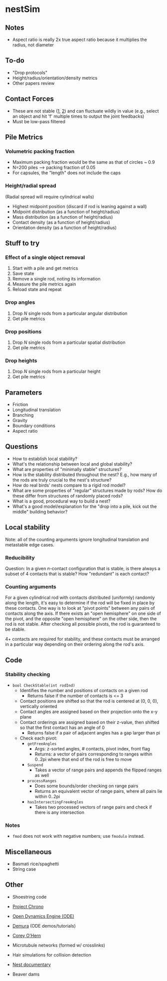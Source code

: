 # nestSim

## Notes

* Aspect ratio is really 2x true aspect ratio because it multiplies the  
  radius, not diameter

## To-do

* "Drop protocols"
* Height/radius/orientation/density metrics
* Other papers review

## Contact Forces
* These are not stable ([1](https://groups.google.com/d/msg/ode-users/kPfQIo-QOlE/I3EwRFI6BwAJ), [2](https://groups.google.com/d/msg/ode-users/OK1V4SXrb_k/ykJB7n7j4HIJ)) and can fluctuate wildly in value (e.g., select an object and hit 'f' multiple times to output the joint feedbacks)
* Must be low-pass filtered

## Pile Metrics

### Volumetric packing fraction
* Maximum packing fraction would be the same as that of circles ~ 0.9
* N=200 piles --> packing fraction of 0.05
* For capsules, the "length" does not include the caps

### Height/radial spread

(Radial spread will require cylindrical walls)

* Highest midpoint position (discard if rod is leaning against a wall)
* Midpoint distribution (as a function of height/radius)
* Mass distribution (as a function of height/radius)
* Contact density (as a function of height/radius)
* Orientation density (as a function of height/radius)

## Stuff to try

### Effect of a single object removal

1. Start with a pile and get metrics
2. Save state
3. Remove a single rod, noting its information
4. Measure the pile metrics again
5. Reload state and repeat

### Drop angles

1. Drop $N$ single rods from a particular angular distribution
2. Get pile metrics

### Drop positions

1. Drop $N$ single rods from a particular spatial distribution
2. Get pile metrics

### Drop heights

1. Drop $N$ single rods from a particular height
2. Get pile metrics

## Parameters

* Friction
* Longitudinal translation
* Branching
* Gravity
* Boundary conditions
* Aspect ratio

## Questions

* How to establish local stability?
* What's the relationship between local and global stability?
* What are properties of "minimally stable" structures?
* How is the stability distributed throughout the nest? E.g., how many of the rods are truly crucial to the nest's structure?
* How do real birds' nests compare to a rigid rod model?
* What are some properties of "regular" structures made by rods? How do these differ from structures of randomly placed rods?
* What is a good, procedural way to build a nest?
* What's a good model/explanation for the "drop into a pile, kick out the middle" building behavior?

## Local stability

Note: all of the counting arguments ignore longitudinal translation and metastable edge cases.

### Reducibility

Question: In a given $n$-contact configuration that is stable, is there always a subset of 4 contacts that is stable? How "redundant" is each contact?

### Counting arguments

For a given cylindrical rod with contacts distributed (uniformly) randomly along the length, it's easy to determine if the rod will be fixed in place by these contacts. One way is to look at "pivot points" between any pairs of contacts along the axis. If there exists an "open hemisphere" on one side of the pivot, and the opposite "open hemisphere" on the other side, then the rod is not stable. After checking all possible pivots, the rod is guaranteed to be stable.

4+ contacts are required for stability, and these contacts must be arranged in a particular way depending on their ordering along the rod's axis.

## Code

### Stability checking

* `bool CheckStable(int rodInd)`
  - Identifies the number and positions of contacts on a given rod
    - Returns false if the number of contacts is <= 3
  - Contact positions are shifted so that the rod is centered at (0, 0, 0), vertically oriented
  - Contact angles are assigned based on their projection onto the x-y plane
  - Contact orderings are assigned based on their z-value, then shifted so that the first contact has an angle of 0
    - Returns false if a pair of adjacent angles has a gap larger than pi
  - Check each pivot:
    - `getFreeAngles`
      - Args: z-sorted angles, # contacts, pivot index, front flag
      - Returns: a vector of pairs corresponding to ranges within 0..2pi where that end of the rod is free to move
    - `Suspend`
      - Takes a vector of range pairs and appends the flipped ranges as well
    - `processRanges`
      - Does some bounds/order checking on range pairs
      - Returns an equivalent vector of range pairs, where all pairs lie within 0..2pi
    - `hasIntersectingFreeAngles`
      - Takes two processed vectors of range pairs and check if there is any intersection

### Notes

* `fmod` does not work with negative numbers; use `fmodulo` instead.

## Miscellaneous

* Basmati rice/spaghetti
* String case

## Other

* Shoestring code
* [Project Chrono](http://api.projectchrono.org/tutorial_demo_bricks.html)
* [Open Dynamics Engine (ODE)](https://www.ode-wiki.org/wiki/)
* [Demura](http://demura.net/english) (ODE demos/tutorials)

* [Corey O'Hern](http://jamming.research.yale.edu/)
* Microtubule networks (formed w/ crosslinks)
* Hair simulations for collision detection
* [Nest documentary](https://www.youtube.com/watch?v=vxC85hSerkU)
* Beaver dams
